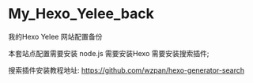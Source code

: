 # My_Hexo_Yelee_back
我的Hexo Yelee 网站配置备份

本套站点配置需要安装
node.js
需要安装Hexo
需要安装搜索插件;

搜索插件安装教程地址:
https://github.com/wzpan/hexo-generator-search


